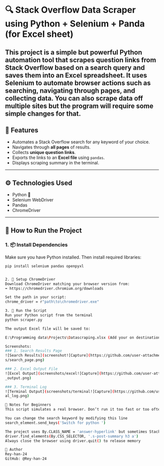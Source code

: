 # 🔍 Stack Overflow Data Scraper using Python + Selenium + Panda (for Excel sheet)

This project is a simple but powerful Python automation tool that scrapes question links from **Stack Overflow** based on a search query and saves them into an Excel spreadsheet.
It uses Selenium to automate browser actions such as searching, navigating through pages, and collecting data.
You can also scrape data off multiple sites but the program will require some simple changes for that.
---

## 📌 Features

- Automates a Stack Overflow search for any keyword of your choice.
- Navigates through **all pages** of results.
- Collects **unique question links**.
- Exports the links to an **Excel file** using `pandas`.
- Displays scraping summary in the terminal.

---

## ⚙️ Technologies Used

- Python 🐍
- Selenium WebDriver
- Pandas
- ChromeDriver

---

## 🚀 How to Run the Project

### 1. 📦 Install Dependencies

Make sure you have Python installed. Then install required libraries:

```bash
pip install selenium pandas openpyxl


2. 🔧 Setup ChromeDriver
Download ChromeDriver matching your browser version from:
➡️ https://chromedriver.chromium.org/downloads

Set the path in your script:
chrome_driver = r"path\to\chromedriver.exe"

3. 🏁 Run the Script
Run your Python script from the terminal
python scraper.py

The output Excel file will be saved to:

E:\Programming data\Projects\Datascraping.xlsx (Add your on destination)

Screenshots:
### 1. Search Results Page
![Search Results](screenshot![Capture](https://github.com/user-attachments/assets/8318edd7-38eb-4698-b1b2-1adcccadefb0)
s/search_page.png)

### 2. Excel Output File
![Excel Output](screenshots/excel![Capture](https://github.com/user-attachments/assets/6d4ca1a3-587c-4c65-b3b5-e63c46d62e35)
_output.png)

### 3. Terminal Log
![Terminal Output](screenshots/terminal![Capture](https://github.com/user-attachments/assets/7a1b1ea6-f28d-4928-8486-ea3d396fd2ac)
al_log.png)

🧠 Notes for Beginners
This script simulates a real browser. Don’t run it too fast or too often to avoid being blocked.

You can change the search keyword by modifying this line
search_element.send_keys('Switch for python ')

The project uses By.CLASS_NAME = 'answer-hyperlink' but sometimes Stack Overflow updates class names. If links aren’t scraping, use a more robust selector like
driver.find_elements(By.CSS_SELECTOR, '.s-post-summary h3 a')
Always close the browser using driver.quit() to release memory

👤 Author
Rey-han-24
GitHub: @Rey-han-24



